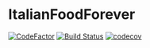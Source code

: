 # ItalianFoodForever
[![CodeFactor](https://www.codefactor.io/repository/github/gabehoban/italianfoodforever/badge?s=8f15c244aea8e2cf706d939254962ecd5e4d179e)](https://www.codefactor.io/repository/github/gabehoban/italianfoodforever)  [![Build Status](https://travis-ci.com/gabehoban/ItalianFoodForever.svg?token=MRNbyDyUpLZofpu2VZsM&branch=master)](https://travis-ci.com/gabehoban/ItalianFoodForever)  [![codecov](https://codecov.io/gh/gabehoban/ItalianFoodForever/branch/master/graph/badge.svg?token=96DDGR1IYF)](https://codecov.io/gh/gabehoban/ItalianFoodForever)
